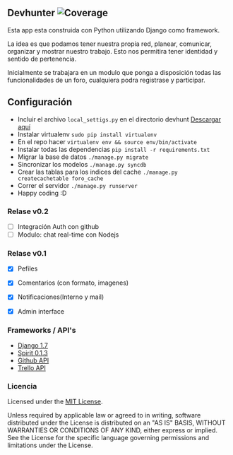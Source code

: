 

## Devhunter ![Coverage](https://img.shields.io/teamcity/coverage/bt1242.svg)


Esta app esta construida con Python utilizando Django como framework.

La idea es que podamos tener nuestra propia red, planear, comunicar, organizar y mostrar nuestro trabajo. Esto nos permitira tener identidad y sentido de pertenencia.

Inicialmente se trabajara en un modulo que ponga a disposición todas las funcionalidades de un foro, cualquiera podra registrase y participar.


## Configuración 


- Incluir el archivo `local_settigs.py` en el directorio devhunt [Descargar aquí](https://gist.github.com/uzi200/5a6fa6eebb997a709040)
-  Instalar virtualenv `sudo pip install virtualenv`
-  En el repo hacer `virtualenv env && source env/bin/activate`
-  Instalar todas las dependencias `pip install -r requirements.txt`
-  Migrar la base de datos `./manage.py migrate`
-  Sincronizar los modelos `./manage.py syncdb`
-  Crear las tablas para los indices del cache `./manage.py createcachetable foro_cache`
-  Correr el servidor `./manage.py runserver`
-  Happy coding :D 


### Relase v0.2

- [ ] Integración Auth con github
- [ ] Modulo: chat real-time con Nodejs

### Relase v0.1

- [x] Pefiles
- [x] Comentarios (con formato, imagenes)
- [x] Notificaciones(Interno y mail)
- [x] Admin interface



### Frameworks / API's 

- [Django 1.7](https://github.com/django/django)
- [Spirit 0.1.3](https://github.com/nitely/Spirit/tree/master)
- [Github API](https://developer.github.com/v3/)
- [Trello API](https://trello.com/docs/)


### Licencia

Licensed under the [MIT License](http://opensource.org/licenses/MIT).

Unless required by applicable law or agreed to in writing,
software distributed under the License is distributed on an "AS IS" BASIS,
WITHOUT WARRANTIES OR CONDITIONS OF ANY KIND, either express or implied.
See the License for the specific language governing permissions and limitations under the License.
